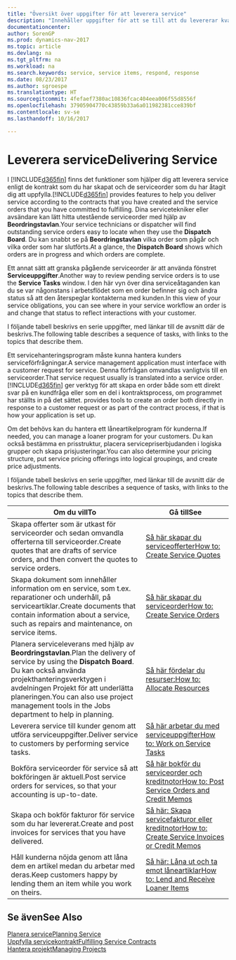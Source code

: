 ```yaml
---
title: "Översikt över uppgifter för att leverera service"
description: "Innehåller uppgifter för att se till att du levererar kvalitetsservice och lever upp till avtal med kunder."
documentationcenter: 
author: SorenGP
ms.prod: dynamics-nav-2017
ms.topic: article
ms.devlang: na
ms.tgt_pltfrm: na
ms.workload: na
ms.search.keywords: service, service items, respond, response
ms.date: 08/23/2017
ms.author: sgroespe
ms.translationtype: HT
ms.sourcegitcommit: 4fefaef7380ac10836fcac404eea006f55d8556f
ms.openlocfilehash: 37905904770c43859b33a6a011982381cce839bf
ms.contentlocale: sv-se
ms.lasthandoff: 10/16/2017

---
```

# <a name="delivering-service"></a><span data-ttu-id="b6281-103">Leverera service</span><span class="sxs-lookup"><span data-stu-id="b6281-103">Delivering Service</span></span>
<span data-ttu-id="b6281-104">I [!INCLUDE[d365fin](includes/d365fin_md.md)] finns det funktioner som hjälper dig att leverera service enligt de kontrakt som du har skapat och de serviceorder som du har åtagit dig att uppfylla.</span><span class="sxs-lookup"><span data-stu-id="b6281-104">[!INCLUDE[d365fin](includes/d365fin_md.md)] provides features to help you deliver service according to the contracts that you have created and the service orders that you have committed to fulfilling.</span></span> <span data-ttu-id="b6281-105">Dina servicetekniker eller avsändare kan lätt hitta utestående serviceorder med hjälp av **Beordringstavlan**.</span><span class="sxs-lookup"><span data-stu-id="b6281-105">Your service technicians or dispatcher will find outstanding service orders easy to locate when they use the **Dispatch Board**.</span></span> <span data-ttu-id="b6281-106">Du kan snabbt se på **Beordringstavlan** vilka order som pågår och vilka order som har slutförts.</span><span class="sxs-lookup"><span data-stu-id="b6281-106">At a glance, the **Dispatch Board** shows which orders are in progress and which orders are complete.</span></span>  
  
<span data-ttu-id="b6281-107">Ett annat sätt att granska pågående serviceorder är att använda fönstret **Serviceuppgifter**.</span><span class="sxs-lookup"><span data-stu-id="b6281-107">Another way to review pending service orders is to use the **Service Tasks** window.</span></span> <span data-ttu-id="b6281-108">I den här vyn över dina serviceåtaganden kan du se var någonstans i arbetsflödet som en order befinner sig och ändra status så att den återspeglar kontakterna med kunden.</span><span class="sxs-lookup"><span data-stu-id="b6281-108">In this view of your service obligations, you can see where in your service workflow an order is and change that status to reflect interactions with your customer.</span></span>  
  
<span data-ttu-id="b6281-109">I följande tabell beskrivs en serie uppgifter, med länkar till de avsnitt där de beskrivs.</span><span class="sxs-lookup"><span data-stu-id="b6281-109">The following table describes a sequence of tasks, with links to the topics that describe them.</span></span>   

<span data-ttu-id="b6281-110">Ett servicehanteringsprogram måste kunna hantera kunders serviceförfrågningar.</span><span class="sxs-lookup"><span data-stu-id="b6281-110">A service management application must interface with a customer request for service.</span></span> <span data-ttu-id="b6281-111">Denna förfrågan omvandlas vanligtvis till en serviceorder.</span><span class="sxs-lookup"><span data-stu-id="b6281-111">That service request usually is translated into a service order.</span></span> [!INCLUDE[d365fin](includes/d365fin_md.md)]<span data-ttu-id="b6281-112"> ger verktyg för att skapa en order både som ett direkt svar på en kundfråga eller som en del i kontraktsprocess, om programmet har ställts in på det sättet.</span><span class="sxs-lookup"><span data-stu-id="b6281-112"> provides tools to create an order both directly in response to a customer request or as part of the contract process, if that is how your application is set up.</span></span>  
  
<span data-ttu-id="b6281-113">Om det behövs kan du hantera ett låneartikelprogram för kunderna.</span><span class="sxs-lookup"><span data-stu-id="b6281-113">If needed, you can manage a loaner program for your customers.</span></span> <span data-ttu-id="b6281-114">Du kan också bestämma en prisstruktur, placera servicepriserbjudanden i logiska grupper och skapa prisjusteringar.</span><span class="sxs-lookup"><span data-stu-id="b6281-114">You can also determine your pricing structure, put service pricing offerings into logical groupings, and create price adjustments.</span></span>  
  
<span data-ttu-id="b6281-115">I följande tabell beskrivs en serie uppgifter, med länkar till de avsnitt där de beskrivs.</span><span class="sxs-lookup"><span data-stu-id="b6281-115">The following table describes a sequence of tasks, with links to the topics that describe them.</span></span>   
  
|<span data-ttu-id="b6281-116">**Om du vill**</span><span class="sxs-lookup"><span data-stu-id="b6281-116">**To**</span></span>|<span data-ttu-id="b6281-117">**Gå till**</span><span class="sxs-lookup"><span data-stu-id="b6281-117">**See**</span></span>|  
|------------|-------------|  
|<span data-ttu-id="b6281-118">Skapa offerter som är utkast för serviceorder och sedan omvandla offerterna till serviceorder.</span><span class="sxs-lookup"><span data-stu-id="b6281-118">Create quotes that are drafts of service orders, and then convert the quotes to service orders.</span></span>|[<span data-ttu-id="b6281-119">Så här skapar du serviceofferter</span><span class="sxs-lookup"><span data-stu-id="b6281-119">How to: Create Service Quotes</span></span>](service-how-to-create-service-quotes.md)|
|<span data-ttu-id="b6281-120">Skapa dokument som innehåller information om en service, som t.ex. reparationer och underhåll, på serviceartiklar.</span><span class="sxs-lookup"><span data-stu-id="b6281-120">Create documents that contain information about a service, such as repairs and maintenance, on service items.</span></span>|[<span data-ttu-id="b6281-121">Så här skapar du serviceorder</span><span class="sxs-lookup"><span data-stu-id="b6281-121">How to: Create Service Orders</span></span>](service-how-to-create-service-orders.md)|
|<span data-ttu-id="b6281-122">Planera serviceleverans med hjälp av **Beordringstavlan**.</span><span class="sxs-lookup"><span data-stu-id="b6281-122">Plan the delivery of service by using the **Dispatch Board**.</span></span> <span data-ttu-id="b6281-123">Du kan också använda projekthanteringsverktygen i avdelningen Projekt för att underlätta planeringen.</span><span class="sxs-lookup"><span data-stu-id="b6281-123">You can also use project management tools in the Jobs department to help in planning.</span></span>|[<span data-ttu-id="b6281-124">Så här fördelar du resurser:</span><span class="sxs-lookup"><span data-stu-id="b6281-124">How to: Allocate Resources</span></span>](service-how-to-allocate-resources.md)|  
|<span data-ttu-id="b6281-125">Leverera service till kunder genom att utföra serviceuppgifter.</span><span class="sxs-lookup"><span data-stu-id="b6281-125">Deliver service to customers by performing service tasks.</span></span>|[<span data-ttu-id="b6281-126">Så här arbetar du med serviceuppgifter</span><span class="sxs-lookup"><span data-stu-id="b6281-126">How to: Work on Service Tasks</span></span>](service-how-to-work-on-service-tasks.md)|  
|<span data-ttu-id="b6281-127">Bokföra serviceorder för service så att bokföringen är aktuell.</span><span class="sxs-lookup"><span data-stu-id="b6281-127">Post service orders for services, so that your accounting is up-to-date.</span></span>|[<span data-ttu-id="b6281-128">Så här bokför du serviceorder och kreditnotor</span><span class="sxs-lookup"><span data-stu-id="b6281-128">How to: Post Service Orders and Credit Memos</span></span>](service-how-to-post-service-orders.md)|  
|<span data-ttu-id="b6281-129">Skapa och bokför fakturor för service som du har levererat.</span><span class="sxs-lookup"><span data-stu-id="b6281-129">Create and post invoices for services that you have delivered.</span></span>|[<span data-ttu-id="b6281-130">Så här: Skapa servicefakturor eller kreditnotor</span><span class="sxs-lookup"><span data-stu-id="b6281-130">How to: Create Service Invoices or Credit Memos</span></span>](service-how-create-invoices.md)|  
|<span data-ttu-id="b6281-131">Håll kunderna nöjda genom att låna dem en artikel medan du arbetar med deras.</span><span class="sxs-lookup"><span data-stu-id="b6281-131">Keep customers happy by lending them an item while you work on theirs.</span></span>| [<span data-ttu-id="b6281-132">Så här: Låna ut och ta emot låneartiklar</span><span class="sxs-lookup"><span data-stu-id="b6281-132">How to: Lend and Receive Loaner Items</span></span>](service-how-to-lend-receive-loaners.md)|
  
## <a name="see-also"></a><span data-ttu-id="b6281-133">Se även</span><span class="sxs-lookup"><span data-stu-id="b6281-133">See Also</span></span>  
[<span data-ttu-id="b6281-134">Planera service</span><span class="sxs-lookup"><span data-stu-id="b6281-134">Planning Service</span></span>](service-plan-service.md)  
[<span data-ttu-id="b6281-135">Uppfylla servicekontrakt</span><span class="sxs-lookup"><span data-stu-id="b6281-135">Fulfilling Service Contracts</span></span>](service-fulfill-service-contracts.md)  
[<span data-ttu-id="b6281-136">Hantera projekt</span><span class="sxs-lookup"><span data-stu-id="b6281-136">Managing Projects</span></span>](projects-manage-projects.md)  

